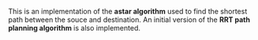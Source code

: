 This is an implementation of the **astar algorithm** used to find the shortest path between the souce and destination.
An initial version of the **RRT path planning algorithm** is also implemented.
